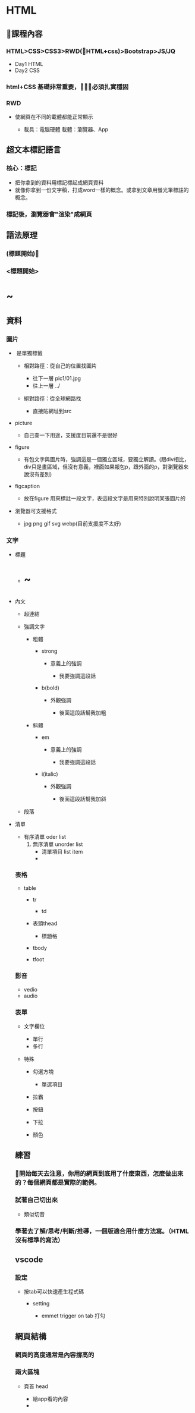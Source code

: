 # HTML

## 課程內容

### HTML>CSS>CSS3>RWD(HTML+css)>Bootstrap>JS/JQ

- Day1 HTML
- Day2 CSS

### html+CSS 基礎非常重要，必須扎實穩固

### RWD

- 使網頁在不同的載體都能正常顯示

	- 載具：電腦硬體 載體：瀏覽器、App

## 超文本標記語言

### 核心：標記

- 把你拿到的資料用標記標起成網頁資料
- 就像你拿到一份文字稿，打成word一樣的概念。或拿到文章用螢光筆標註的概念。

### 標記後，瀏覽器會"渲染"成網頁

## 語法原理

### (標題開始)

### <標題開始>

### <heading start>

### <h1>~<h6>

## 資料

### 圖片

- <img src = "" alt = ""> 是單獨標籤

	- 相對路徑：從自己的位置找圖片

		- 往下一層 pic1/01.jpg
		- 往上一層 ../

	- 絕對路徑：從全球網路找

		- 直接貼網址到src

- picture

	- 自己查一下用途，支援度目前還不是很好

- figure

	- 有包文字與圖片時，強調這是一個獨立區域，要獨立解讀。(跟div相比，div只是畫區域，但沒有意義，裡面如果報包p，跟外面的p，對瀏覽器來說沒有差別)

- figcaption

	- 放在figure 用來標註一段文字，表這段文字是用來特別說明某張圖片的

- 瀏覽器可支援格式

	- jpg png gif svg webp(目前支援度不太好) 

### 文字

- 標題

	- <h1>~<h6>

- 內文 

	- 超連結 <a>
	- 強調文字

		- 粗體

			- strong

				- 意義上的強調

					- 我要強調這段話

			- b(bold)

				- 外觀強調

					- 後面這段話幫我加粗

		- 斜體

			- em

				- 意義上的強調

					- 我要強調這段話

			- i(italic)

				- 外觀強調

					- 後面這段話幫我加斜

	- 段落 <p>

- 清單

	- 有序清單 oder list <ol>
	- 無序清單 unorder list <ul>
	- 清單項目 list item <li>

### 表格

- table

	- tr

		- td

	- 表頭thead

		- <th> 標題格

	- tbody
	- tfoot

### 影音

- vedio
- audio

### 表單

- 文字欄位

	- 單行
	- 多行

- 特殊

	- 勾選方塊

		- 單選項目

	- 拉霸
	- 按鈕
	- 下拉
	- 顏色

## 練習

### 開始每天去注意，你用的網頁到底用了什麼東西，怎麼做出來的？每個網頁都是實際的範例。

### 試著自己切出來

- 類似切音

### 學著去了解/思考/判斷/推導，一個版適合用什麼方法寫。（HTML沒有標準的寫法）

## vscode

### 設定

- 按tab可以快速產生程式碼

	- setting

		- emmet trigger  on tab 打勾

## 網頁結構

### 網頁的高度通常是內容撐高的

### 兩大區塊

- 頁首 head

	- 給app看的內容
	- <title>除外，這會顯示在頁籤

- 內容 body

	- 給使用者看的內容

## HTML5

### 廣義：包括HTML CSS Javascript 的一套技術組合，希望減少網頁瀏覽器需要外掛的依賴。

### 新增標籤

- article

	- 標記，哪個區域是同一篇文章

- section

	- 章節

- aside

	- 次要資訊，側邊欄

- nav navigation

	- 主選單

- header

	- 頁首

- footer

	- 頁尾

### 更新標籤

- div division

	- 區域，某一塊，經常使用

		- 用於群組物件、標題、內文，這類一組，且可以被重複使用的

- span

	- 某一段文字，線性感

*XMind: ZEN - Trial Version*